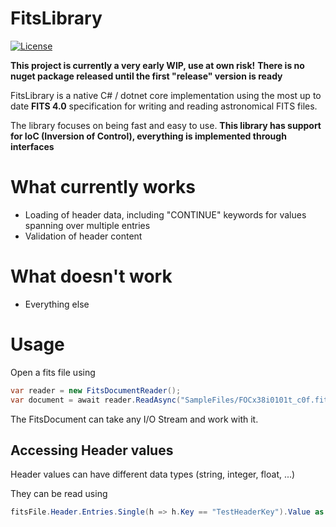 # FitsLibrary
[![License](https://img.shields.io/badge/license-MPL2.0%20-green)](https://choosealicense.com/licenses/mpl-2.0/)

**This project is currently a very early WIP, use at own risk!**
**There is no nuget package released until the first "release" version is ready**

FitsLibrary is a native C# / dotnet core implementation using the most up to date **FITS 4.0** specification for writing and reading astronomical FITS files.

The library focuses on being fast and easy to use.
**This library has support for IoC (Inversion of Control), everything is implemented through interfaces** 

# What currently works
 - Loading of header data, including "CONTINUE" keywords for values spanning over multiple entries
 - Validation of header content

# What doesn't work
 - Everything else

# Usage
Open a fits file using
```csharp
var reader = new FitsDocumentReader();
var document = await reader.ReadAsync("SampleFiles/FOCx38i0101t_c0f.fits");
```

The FitsDocument can take any I/O Stream and work with it.

## Accessing Header values
Header values can have different data types (string, integer, float, ...)

They can be read using
```csharp
fitsFile.Header.Entries.Single(h => h.Key == "TestHeaderKey").Value as string
```

